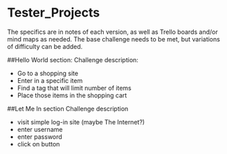 # Tester_Projects

The specifics are in notes of each version, as well as Trello boards and/or mind maps as needed. 
The base challenge needs to be met, but variations of difficulty can be added.

##Hello World section:
Challenge description:

- Go to a shopping site 
- Enter in a specific item 
- Find a tag that will limit number of items
- Place those items in the shopping cart

##Let Me In section
Challenge description

- visit simple log-in site (maybe The Internet?)
- enter username
- enter password
- click on button
